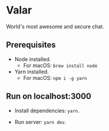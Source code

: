 # Valar

World's most awesome and secure chat.

## Prerequisites

- Node installed.
  - For macOS: `brew install node`
- Yarn installed.
  - For macOS: `npm i -g yarn`

## Run on localhost:3000

- Install dependencies: `yarn`.

- Run server: `yarn dev`.
